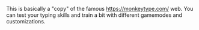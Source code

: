 This is basically a "copy" of the famous https://monkeytype.com/ web. You can test your typing skills and train a bit with different gamemodes and customizations.
